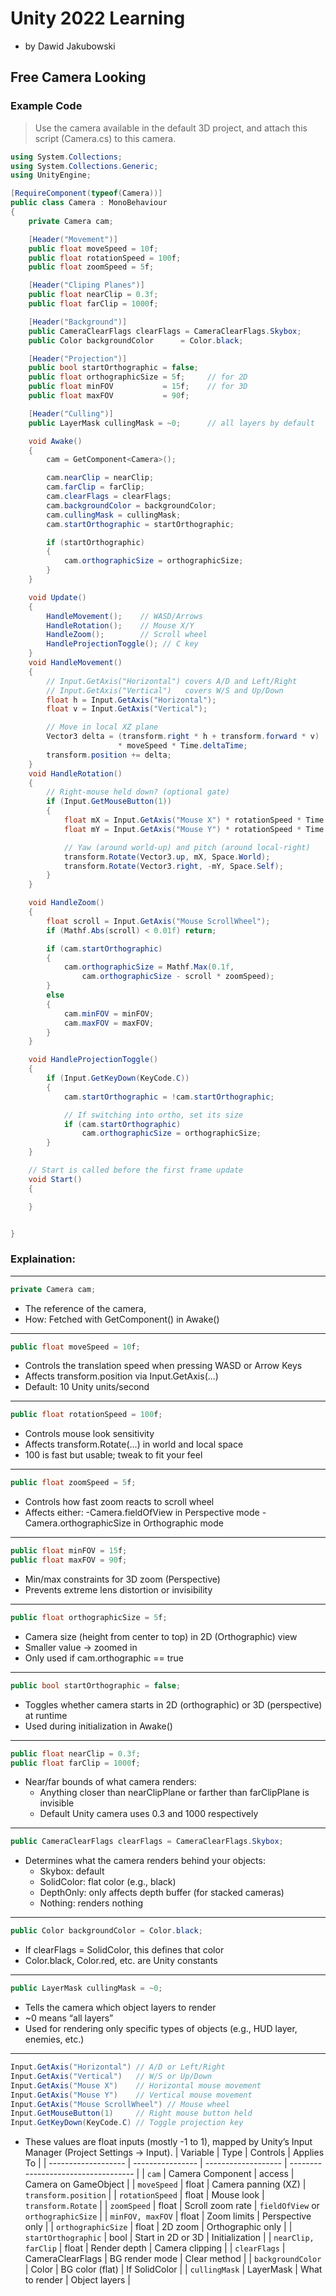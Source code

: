 
# Unity 2022 Learning
 - by Dawid Jakubowski

## Free Camera Looking


### Example Code

> Use the camera available in the default 3D project, and attach this script (Camera.cs) to this camera.

```csharp
using System.Collections;
using System.Collections.Generic;
using UnityEngine;

[RequireComponent(typeof(Camera))]
public class Camera : MonoBehaviour
{
    private Camera cam;

    [Header("Movement")]
    public float moveSpeed = 10f;
    public float rotationSpeed = 100f;
    public float zoomSpeed = 5f;

    [Header("Cliping Planes")]
    public float nearClip = 0.3f;
    public float farClip = 1000f;

    [Header("Background")]
    public CameraClearFlags clearFlags = CameraClearFlags.Skybox;
    public Color backgroundColor      = Color.black;

    [Header("Projection")]
    public bool startOrthographic = false;
    public float orthographicSize = 5f;     // for 2D
    public float minFOV           = 15f;    // for 3D
    public float maxFOV           = 90f;

    [Header("Culling")]
    public LayerMask cullingMask = ~0;      // all layers by default

    void Awake()
    {
        cam = GetComponent<Camera>();

        cam.nearClip = nearClip;
        cam.farClip = farClip;
        cam.clearFlags = clearFlags;
        cam.backgroundColor = backgroundColor;
        cam.cullingMask = cullingMask;
        cam.startOrthographic = startOrthographic;

        if (startOrthographic)
        {
            cam.orthographicSize = orthographicSize;
        }
    }

    void Update()
    {
        HandleMovement();    // WASD/Arrows
        HandleRotation();    // Mouse X/Y
        HandleZoom();        // Scroll wheel
        HandleProjectionToggle(); // C key
    }
    void HandleMovement()
    {
        // Input.GetAxis("Horizontal") covers A/D and Left/Right
        // Input.GetAxis("Vertical")   covers W/S and Up/Down
        float h = Input.GetAxis("Horizontal");
        float v = Input.GetAxis("Vertical");

        // Move in local XZ plane
        Vector3 delta = (transform.right * h + transform.forward * v)
                        * moveSpeed * Time.deltaTime;
        transform.position += delta;
    }
    void HandleRotation()
    {
        // Right‑mouse held down? (optional gate)
        if (Input.GetMouseButton(1))
        {
            float mX = Input.GetAxis("Mouse X") * rotationSpeed * Time.deltaTime;
            float mY = Input.GetAxis("Mouse Y") * rotationSpeed * Time.deltaTime;

            // Yaw (around world‑up) and pitch (around local‑right)
            transform.Rotate(Vector3.up, mX, Space.World);
            transform.Rotate(Vector3.right, -mY, Space.Self);
        }
    }

    void HandleZoom()
    {
        float scroll = Input.GetAxis("Mouse ScrollWheel");
        if (Mathf.Abs(scroll) < 0.01f) return;

        if (cam.startOrthographic)
        {
            cam.orthographicSize = Mathf.Max(0.1f,
                cam.orthographicSize - scroll * zoomSpeed);
        }
        else
        {
            cam.minFOV = minFOV;
            cam.maxFOV = maxFOV;
        }
    }

    void HandleProjectionToggle()
    {
        if (Input.GetKeyDown(KeyCode.C))
        {
            cam.startOrthographic = !cam.startOrthographic;

            // If switching into ortho, set its size
            if (cam.startOrthographic)
                cam.orthographicSize = orthographicSize;
        }
    }

    // Start is called before the first frame update
    void Start()
    {

    }


}
```

### Explaination:

------------------------------------

```csharp
private Camera cam;
```
 - The reference of the camera, 
 - How: Fetched with GetComponent<Camera>() in Awake()

------------------------------------

```csharp
public float moveSpeed = 10f;
```

 - Controls the translation speed when pressing WASD or Arrow Keys
 - Affects transform.position via Input.GetAxis(...)
 - Default: 10 Unity units/second

------------------------------------

```csharp
public float rotationSpeed = 100f;
```

 - Controls mouse look sensitivity
 - Affects transform.Rotate(...) in world and local space
 - 100 is fast but usable; tweak to fit your feel

------------------------------------

```csharp
public float zoomSpeed = 5f;
```

 - Controls how fast zoom reacts to scroll wheel
 - Affects either:
     -Camera.fieldOfView in Perspective mode
     -Camera.orthographicSize in Orthographic mode

------------------------------------

```csharp
public float minFOV = 15f;
public float maxFOV = 90f;
```

 - Min/max constraints for 3D zoom (Perspective)
 - Prevents extreme lens distortion or invisibility

------------------------------------

```csharp
public float orthographicSize = 5f;
```

 - Camera size (height from center to top) in 2D (Orthographic) view
 - Smaller value → zoomed in
 - Only used if cam.orthographic == true

------------------------------------

```csharp
public bool startOrthographic = false;
```

 - Toggles whether camera starts in 2D (orthographic) or 3D (perspective) at runtime
 - Used during initialization in Awake()

------------------------------------

```csharp
public float nearClip = 0.3f;
public float farClip = 1000f;
```

 - Near/far bounds of what camera renders:
     - Anything closer than nearClipPlane or farther than farClipPlane is invisible
     - Default Unity camera uses 0.3 and 1000 respectively

------------------------------------

```csharp
public CameraClearFlags clearFlags = CameraClearFlags.Skybox;
```

 - Determines what the camera renders behind your objects:
     - Skybox: default
     - SolidColor: flat color (e.g., black)
     - DepthOnly: only affects depth buffer (for stacked cameras)
     - Nothing: renders nothing

------------------------------------

```csharp
public Color backgroundColor = Color.black;
```
 - If clearFlags = SolidColor, this defines that color
 - Color.black, Color.red, etc. are Unity constants

------------------------------------

```csharp
public LayerMask cullingMask = ~0;
```

 - Tells the camera which object layers to render
 - ~0 means “all layers”
 - Used for rendering only specific types of objects (e.g., HUD layer, enemies, etc.)

------------------------------------

```csharp
Input.GetAxis("Horizontal") // A/D or Left/Right
Input.GetAxis("Vertical")   // W/S or Up/Down
Input.GetAxis("Mouse X")    // Horizontal mouse movement
Input.GetAxis("Mouse Y")    // Vertical mouse movement
Input.GetAxis("Mouse ScrollWheel") // Mouse wheel
Input.GetMouseButton(1)     // Right mouse button held
Input.GetKeyDown(KeyCode.C) // Toggle projection key
```

 - These values are float inputs (mostly -1 to 1), mapped by Unity’s Input Manager (Project Settings → Input).
| Variable            | Type             | Controls            | Applies To                          |
| ------------------- | ---------------- | ------------------- | ----------------------------------- |
| `cam`               | Camera Component | access              | Camera on GameObject                |
| `moveSpeed`         | float            | Camera panning (XZ) | `transform.position`                |
| `rotationSpeed`     | float            | Mouse look          | `transform.Rotate`                  |
| `zoomSpeed`         | float            | Scroll zoom rate    | `fieldOfView` or `orthographicSize` |
| `minFOV, maxFOV`    | float            | Zoom limits         | Perspective only                    |
| `orthographicSize`  | float            | 2D zoom             | Orthographic only                   |
| `startOrthographic` | bool             | Start in 2D or 3D   | Initialization                      |
| `nearClip, farClip` | float            | Render depth        | Camera clipping                     |
| `clearFlags`        | CameraClearFlags | BG render mode      | Clear method                        |
| `backgroundColor`   | Color            | BG color (flat)     | If SolidColor                       |
| `cullingMask`       | LayerMask        | What to render      | Object layers                       |
